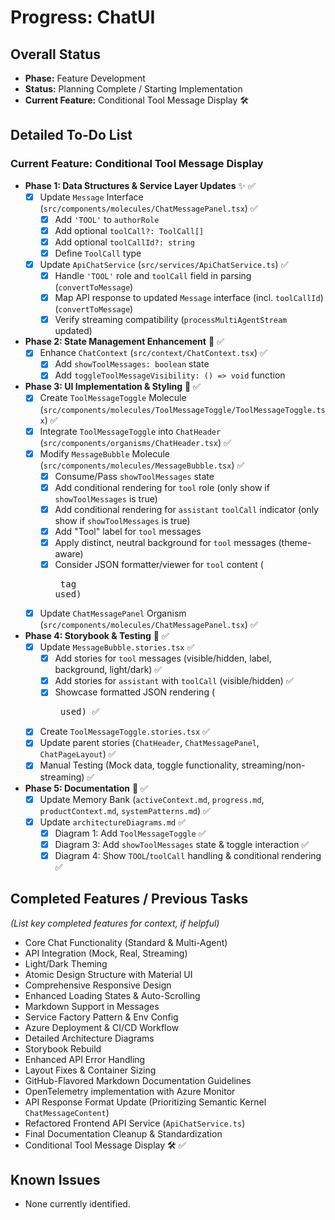 # Progress: ChatUI

## Overall Status
- **Phase:** Feature Development
- **Status:** Planning Complete / Starting Implementation
- **Current Feature:** Conditional Tool Message Display 🛠️

## Detailed To-Do List

### Current Feature: Conditional Tool Message Display

- **Phase 1: Data Structures & Service Layer Updates** ✨ ✅
    - [x] Update `Message` Interface (`src/components/molecules/ChatMessagePanel.tsx`) ✅
        - [x] Add `'TOOL'` to `authorRole`
        - [x] Add optional `toolCall?: ToolCall[]`
        - [x] Add optional `toolCallId?: string`
        - [x] Define `ToolCall` type
    - [x] Update `ApiChatService` (`src/services/ApiChatService.ts`) ✅
        - [x] Handle `'TOOL'` role and `toolCall` field in parsing (`convertToMessage`)
        - [x] Map API response to updated `Message` interface (incl. `toolCallId`) (`convertToMessage`)
        - [x] Verify streaming compatibility (`processMultiAgentStream` updated)

- **Phase 2: State Management Enhancement** 🧠 ✅
    - [x] Enhance `ChatContext` (`src/context/ChatContext.tsx`) ✅
        - [x] Add `showToolMessages: boolean` state
        - [x] Add `toggleToolMessageVisibility: () => void` function

- **Phase 3: UI Implementation & Styling** 🎨 ✅
    - [x] Create `ToolMessageToggle` Molecule (`src/components/molecules/ToolMessageToggle/ToolMessageToggle.tsx`) ✅
    - [x] Integrate `ToolMessageToggle` into `ChatHeader` (`src/components/organisms/ChatHeader.tsx`) ✅
    - [x] Modify `MessageBubble` Molecule (`src/components/molecules/MessageBubble.tsx`) ✅
        - [x] Consume/Pass `showToolMessages` state
        - [x] Add conditional rendering for `tool` role (only show if `showToolMessages` is true)
        - [x] Add conditional rendering for `assistant` `toolCall` indicator (only show if `showToolMessages` is true)
        - [x] Add "Tool" label for `tool` messages
        - [x] Apply distinct, neutral background for `tool` messages (theme-aware)
        - [x] Consider JSON formatter/viewer for `tool` content (<pre> tag used)
    - [x] Update `ChatMessagePanel` Organism (`src/components/molecules/ChatMessagePanel.tsx`) ✅

- **Phase 4: Storybook & Testing** 🧪 ✅
    - [x] Update `MessageBubble.stories.tsx` ✅
        - [x] Add stories for `tool` messages (visible/hidden, label, background, light/dark) ✅
        - [x] Add stories for `assistant` with `toolCall` (visible/hidden) ✅
        - [x] Showcase formatted JSON rendering (<pre> used) ✅
    - [x] Create `ToolMessageToggle.stories.tsx` ✅
    - [x] Update parent stories (`ChatHeader`, `ChatMessagePanel`, `ChatPageLayout`) ✅
    - [x] Manual Testing (Mock data, toggle functionality, streaming/non-streaming) ✅

- **Phase 5: Documentation** 📝 ✅
    - [x] Update Memory Bank (`activeContext.md`, `progress.md`, `productContext.md`, `systemPatterns.md`) ✅
    - [x] Update `architectureDiagrams.md` ✅
        - [x] Diagram 1: Add `ToolMessageToggle` ✅
        - [x] Diagram 3: Add `showToolMessages` state & toggle interaction ✅
        - [x] Diagram 4: Show `TOOL`/`toolCall` handling & conditional rendering ✅

## Completed Features / Previous Tasks
*(List key completed features for context, if helpful)*
- Core Chat Functionality (Standard & Multi-Agent)
- API Integration (Mock, Real, Streaming)
- Light/Dark Theming
- Atomic Design Structure with Material UI
- Comprehensive Responsive Design
- Enhanced Loading States & Auto-Scrolling
- Markdown Support in Messages
- Service Factory Pattern & Env Config
- Azure Deployment & CI/CD Workflow
- Detailed Architecture Diagrams
- Storybook Rebuild
- Enhanced API Error Handling
- Layout Fixes & Container Sizing
- GitHub-Flavored Markdown Documentation Guidelines
- OpenTelemetry implementation with Azure Monitor
- API Response Format Update (Prioritizing Semantic Kernel `ChatMessageContent`)
- Refactored Frontend API Service (`ApiChatService.ts`)
- Final Documentation Cleanup & Standardization
- Conditional Tool Message Display 🛠️ ✅

## Known Issues
- None currently identified. 